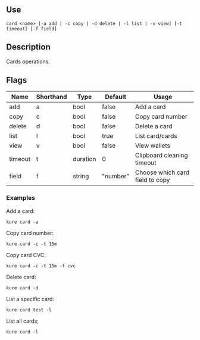 ## Use

`card <name> [-a add | -c copy | -d delete | -l list | -v view] [-t timeout] [-f field]`

## Description

Cards operations.

## Flags 

|  Name     |  Shorthand    |     Type      |    Default    |            Usage                  |
|-----------|---------------|---------------|---------------|-----------------------------------|
| add       | a             | bool          | false         | Add a card                        |
| copy      | c             | bool          | false         | Copy card number                  |
| delete    | d             | bool          | false         | Delete a card                     |
| list      | l             | bool          | true          | List card/cards                   |
| view      | v             | bool          | false         | View wallets                      |
| timeout   | t             | duration      | 0             | Clipboard cleaning timeout        |
| field     | f             | string        | "number"      | Choose which card field to copy   |

### Examples

Add a card:
```
kure card -a 
```

Copy card number:
```
kure card -c -t 15m
```

Copy card CVC:
```
kure card -c -t 15m -f cvc
```

Delete card:
```
kure card -d
```

List a specific card:
```
kure card test -l  
```

List all cards;
```
kure card -l
```
